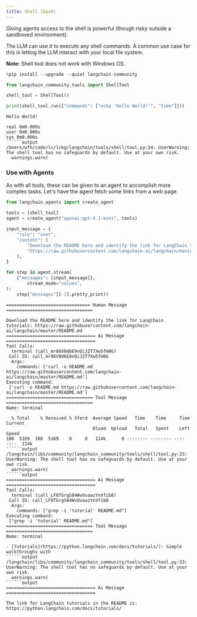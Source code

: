 ```yaml
---
title: Shell (bash)
---
```


Giving agents access to the shell is powerful (though risky outside a sandboxed environment).

The LLM can use it to execute any shell commands. A common use case for this is letting the LLM interact with your local file system.

**Note:** Shell tool does not work with Windows OS.

```python
%pip install --upgrade --quiet langchain-community
```

```python
from langchain_community.tools import ShellTool

shell_tool = ShellTool()
```

```python
print(shell_tool.run({"commands": ["echo 'Hello World!'", "time"]}))
```

```output
Hello World!

real 0m0.000s
user 0m0.000s
sys 0m0.000s
``````output
/Users/wfh/code/lc/lckg/langchain/tools/shell/tool.py:34: UserWarning: The shell tool has no safeguards by default. Use at your own risk.
  warnings.warn(
```

### Use with Agents

As with all tools, these can be given to an agent to accomplish more complex tasks. Let's have the agent fetch some links from a web page.

```python
from langchain.agents import create_agent

tools = [shell_tool]
agent = create_agent("openai:gpt-4.1-mini", tools)

input_message = {
    "role": "user",
    "content": (
        "Download the README here and identify the link for LangChain tutorials: "
        "https://raw.githubusercontent.com/langchain-ai/langchain/master/README.md"
    ),
}

for step in agent.stream(
    {"messages": [input_message]},
        stream_mode="values",
):
    step["messages"][-1].pretty_print()
```

```output
================================ Human Message =================================

Download the README here and identify the link for LangChain tutorials: https://raw.githubusercontent.com/langchain-ai/langchain/master/README.md
================================== Ai Message ==================================
Tool Calls:
  terminal (call_mr86V0d6E9nQiJZT7Xw5fH0G)
 Call ID: call_mr86V0d6E9nQiJZT7Xw5fH0G
  Args:
    commands: ['curl -o README.md https://raw.githubusercontent.com/langchain-ai/langchain/master/README.md']
Executing command:
 ['curl -o README.md https://raw.githubusercontent.com/langchain-ai/langchain/master/README.md']
================================= Tool Message =================================
Name: terminal

  % Total    % Received % Xferd  Average Speed   Time    Time     Time  Current
                                 Dload  Upload   Total   Spent    Left  Speed
100  5169  100  5169    0     0   114k      0 --:--:-- --:--:-- --:--:--  114k
``````output
/langchain/libs/community/langchain_community/tools/shell/tool.py:33: UserWarning: The shell tool has no safeguards by default. Use at your own risk.
  warnings.warn(
``````output
================================== Ai Message ==================================
Tool Calls:
  terminal (call_LF8TGrgS84WvUvaazYnVfib8)
 Call ID: call_LF8TGrgS84WvUvaazYnVfib8
  Args:
    commands: ["grep -i 'tutorial' README.md"]
Executing command:
 ["grep -i 'tutorial' README.md"]
================================= Tool Message =================================
Name: terminal

- [Tutorials](https://python.langchain.com/docs/tutorials/): Simple walkthroughs with
``````output
/langchain/libs/community/langchain_community/tools/shell/tool.py:33: UserWarning: The shell tool has no safeguards by default. Use at your own risk.
  warnings.warn(
``````output
================================== Ai Message ==================================

The link for LangChain tutorials in the README is: https://python.langchain.com/docs/tutorials/
```

```python

```
